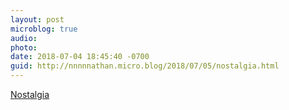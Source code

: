 ```yaml
---
layout: post
microblog: true
audio: 
photo: 
date: 2018-07-04 18:45:40 -0700
guid: http://nnnnnathan.micro.blog/2018/07/05/nostalgia.html
---
```

[Nostalgia](https://www.yergler.net/2018/07/04/nostalgia/)
